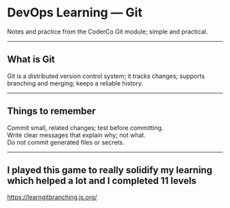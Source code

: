 # DevOps Learning — Git

Notes and practice from the CoderCo Git module; simple and practical.

---

## What is Git
Git is a distributed version control system; it tracks changes; supports branching and merging; keeps a reliable history.

---

## Things to remember
Commit small, related changes; test before committing.  
Write clear messages that explain why; not what.  
Do not commit generated files or secrets.

---

## I played this game to really solidify my learning which helped a lot and I completed 11 levels
https://learngitbranching.js.org/

